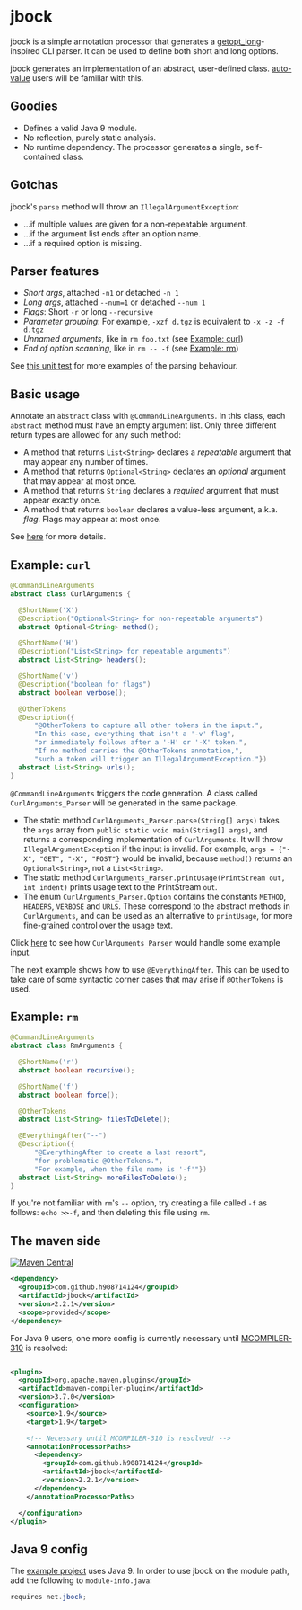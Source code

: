 # jbock

jbock is a simple annotation processor that generates a [getopt_long](https://www.gnu.org/software/libc/manual/html_node/Getopt.html)-inspired
CLI parser. It can be used to define both short and long options.

jbock generates an implementation of an abstract, user-defined class.
[auto-value](https://github.com/google/auto/tree/master/value) users will be familiar with this.

## Goodies

* Defines a valid Java 9 module.
* No reflection, purely static analysis.
* No runtime dependency. The processor generates a single, self-contained class.

## Gotchas

jbock's `parse` method will throw an `IllegalArgumentException`:

* &#x2026;if multiple values are given for a non-repeatable argument.
* &#x2026;if the argument list ends after an option name.
* &#x2026;if a required option is missing.

## Parser features

* <em>Short args</em>, attached `-n1` or detached `-n 1`
* <em>Long args</em>, attached `--num=1` or detached `--num 1`
* <em>Flags</em>: Short `-r` or long `--recursive`
* <em>Parameter grouping</em>: For example, `-xzf d.tgz` is equivalent to `-x -z -f d.tgz`
* <em>Unnamed arguments</em>, like in `rm foo.txt` (see <a href="#example-curl">Example: curl</a>)
* <em>End of option scanning</em>, like in `rm -- -f` (see <a href="#example-rm">Example: rm</a>)

See 
<a href="https://github.com/h908714124/jbock/blob/master/examples/src/test/java/net/zerobuilder/examples/gradle/CurlArgumentsTest.java">
this unit test</a> for more examples of the parsing behaviour.

## Basic usage

Annotate an `abstract` class with `@CommandLineArguments`.
In this class, each `abstract` method must have an empty argument list.
Only three different return types are allowed for any such method:

* A method that returns `List<String>` declares a <em>repeatable</em> argument that may appear any number of times.
* A method that returns `Optional<String>` declares an <em>optional</em> argument that may appear at most once.
* A method that returns `String` declares a <em>required</em> argument that must appear exactly once.
* A method that returns `boolean` declares a value-less argument, a.k.a. <em>flag</em>. Flags may appear at most once.

See [here](additional_rules.md) for more details.

## Example: `curl`

````java
@CommandLineArguments
abstract class CurlArguments {

  @ShortName('X')
  @Description("Optional<String> for non-repeatable arguments")
  abstract Optional<String> method();

  @ShortName('H')
  @Description("List<String> for repeatable arguments")
  abstract List<String> headers();

  @ShortName('v')
  @Description("boolean for flags")
  abstract boolean verbose();

  @OtherTokens
  @Description({
      "@OtherTokens to capture all other tokens in the input.",
      "In this case, everything that isn't a '-v' flag",
      "or immediately follows after a '-H' or '-X' token.",
      "If no method carries the @OtherTokens annotation,",
      "such a token will trigger an IllegalArgumentException."})
  abstract List<String> urls();
}
````

`@CommandLineArguments` triggers the code generation. 
A class called `CurlArguments_Parser` will be generated in the same package.

* The static method `CurlArguments_Parser.parse(String[] args)` 
  takes the `args` array from `public static void main(String[] args)`,
  and returns a corresponding implementation of `CurlArguments`.
  It will throw `IllegalArgumentException` if the input is invalid.
  For example, `args = {"-X", "GET", "-X", "POST"}` would be invalid, because `method()`
  returns an `Optional<String>`, not a `List<String>`.
* The static method `CurlArguments_Parser.printUsage(PrintStream out, int indent)` prints usage text
  to the PrintStream `out`.
* The enum `CurlArguments_Parser.Option` contains the constants `METHOD`, `HEADERS`, `VERBOSE` and `URLS`.
  These correspond to the abstract methods in `CurlArguments`,
  and can be used as an alternative to `printUsage`,
  for more fine-grained control over the usage text.

Click [here](curl_parser_examples.md) to see how `CurlArguments_Parser` would handle some example input.

The next example shows how to use `@EverythingAfter`.
This can be used to take care of some syntactic corner cases that may arise if `@OtherTokens` is used.

## Example: `rm`

````java
@CommandLineArguments
abstract class RmArguments {

  @ShortName('r')
  abstract boolean recursive();

  @ShortName('f')
  abstract boolean force();

  @OtherTokens
  abstract List<String> filesToDelete();

  @EverythingAfter("--")
  @Description({
      "@EverythingAfter to create a last resort",
      "for problematic @OtherTokens.",
      "For example, when the file name is '-f'"})
  abstract List<String> moreFilesToDelete();
}
````

If you're not familiar with `rm`'s `--` option, try creating a file called `-f` as follows: `echo >>-f`,
and then deleting this file using `rm`.

## The maven side

[![Maven Central](https://maven-badges.herokuapp.com/maven-central/com.github.h908714124/jbock/badge.svg)](https://maven-badges.herokuapp.com/maven-central/com.github.h908714124/jbock)

````xml
<dependency>
  <groupId>com.github.h908714124</groupId>
  <artifactId>jbock</artifactId>
  <version>2.2.1</version>
  <scope>provided</scope>
</dependency>
````

For Java 9 users, one more config is currently necessary until 
[MCOMPILER-310](https://issues.apache.org/jira/browse/MCOMPILER-310) is resolved:

````xml

<plugin>
  <groupId>org.apache.maven.plugins</groupId>
  <artifactId>maven-compiler-plugin</artifactId>
  <version>3.7.0</version>
  <configuration>
    <source>1.9</source>
    <target>1.9</target>

    <!-- Necessary until MCOMPILER-310 is resolved! -->
    <annotationProcessorPaths>
      <dependency>
        <groupId>com.github.h908714124</groupId>
        <artifactId>jbock</artifactId>
        <version>2.2.1</version>
      </dependency>
    </annotationProcessorPaths>

  </configuration>
</plugin>
````

## Java 9 config

The [example project](https://github.com/h908714124/jbock/tree/master/examples) uses Java 9.
In order to use jbock on the module path, add the following to `module-info.java`:

````java
requires net.jbock;
````
